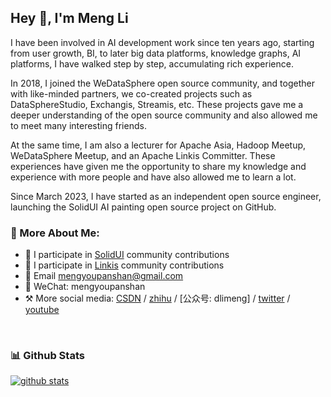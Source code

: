 ## Hey 👋, I'm Meng Li

I have been involved in AI development work since ten years ago, starting from user growth, BI, to later big data platforms, knowledge graphs, AI platforms, I have walked step by step, accumulating rich experience.

In 2018, I joined the WeDataSphere open source community, and together with like-minded partners, we co-created projects such as DataSphereStudio, Exchangis, Streamis, etc. These projects gave me a deeper understanding of the open source community and also allowed me to meet many interesting friends.

At the same time, I am also a lecturer for Apache Asia, Hadoop Meetup, WeDataSphere Meetup, and an Apache Linkis Committer. These experiences have given me the opportunity to share my knowledge and experience with more people and have also allowed me to learn a lot.

Since March 2023, I have started as an independent open source engineer, launching the SolidUI AI painting open source project on GitHub.



### 🧐 More About Me:

- 🔭 I participate in [SolidUI](https://github.com/CloudOrc/SolidUI) community contributions
- 🤝 I participate in [Linkis](https://github.com/apache/linkis) community contributions
- 🎨 Email mengyoupanshan@gmail.com
- 💬 WeChat: mengyoupanshan
- ⚒ More social media: [CSDN](https://limeng.blog.csdn.net/)  / [zhihu](https://www.zhihu.com/people/dlimeng) / [公众号: dlimeng] / [twitter](https://twitter.com/dlimeng192048) / [youtube](https://www.youtube.com/@dlimeng)
<br>


### 📊 Github Stats
<a href=''>

![github stats](https://github-readme-stats.vercel.app/api?username=Dlimeng&show_icons=true)

</a>

<br>
